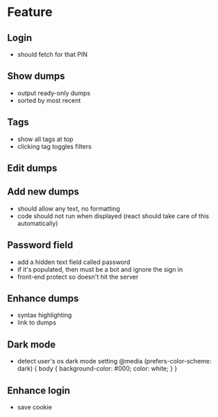 # Feature

## Login
* should fetch for that PIN

## Show dumps
* output ready-only dumps
* sorted by most recent

## Tags
* show all tags at top
* clicking tag toggles filters

## Edit dumps

## Add new dumps
* should allow any text, no formatting
* code should not run when displayed (react should take care of this automatically)

## Password field
* add a hidden text field called password
* if it's populated, then must be a bot and ignore the sign in
* front-end protect so doesn't hit the server

## Enhance dumps
* syntax highlighting
* link to dumps

## Dark mode
* detect user's os dark mode setting
@media (prefers-color-scheme: dark) {
    body {
        background-color: #000;
        color: white;
    }
}

## Enhance login
* save cookie
